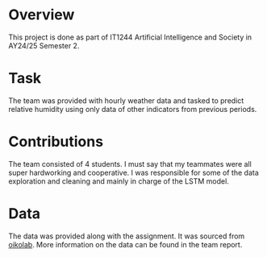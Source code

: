 # Overview

This project is done as part of IT1244 Artificial Intelligence and Society in AY24/25 Semester 2.

# Task

The team was provided with hourly weather data and tasked to predict relative humidity using only data of other indicators from previous periods.

# Contributions

The team consisted of 4 students. I must say that my teammates were all super hardworking and cooperative. 
I was responsible for some of the data exploration and cleaning and mainly in charge of the LSTM model.

# Data

The data was provided along with the assignment. It was sourced from [oikolab](https://weatherdownloader.oikolab.com/app). 
More information on the data can be found in the team report.
